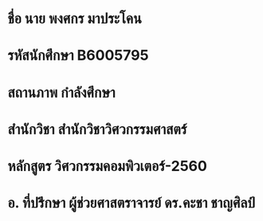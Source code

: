 # ชื่อ นาย พงศกร มาประโคน

# รหัสนักศึกษา B6005795

# สถานภาพ กำลังศึกษา

# สำนักวิชา สำนักวิชาวิศวกรรมศาสตร์

# หลักสูตร วิศวกรรมคอมพิวเตอร์-2560

# อ. ที่ปรึกษา ผู้ช่วยศาสตราจารย์ ดร.คะชา ชาญศิลป์
